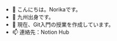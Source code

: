 - 👋 こんにちは。Norikaです。
- 🗾 九州出身です。
- 👀 現在、Git入門の授業を作成しています。
- 📫 連絡先：Notion Hub

<!---
nnarimatsu-nl/nnarimatsu-nl is a ✨ special ✨ repository because its `README.md` (this file) appears on your GitHub profile.
You can click the Preview link to take a look at your changes.
--->
